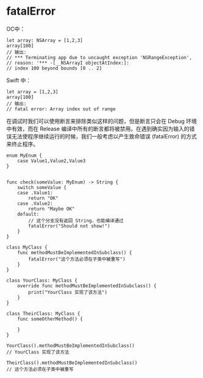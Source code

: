 # fatalError

OC中：

	let array: NSArray = [1,2,3]
	array[100]
	// 输出:
	// *** Terminating app due to uncaught exception 'NSRangeException',
	// reason: '*** -[__NSArrayI objectAtIndex:]:
	// index 100 beyond bounds [0 .. 2]
	
Swift 中：

	let array = [1,2,3]
	array[100]
	// 输出:
	// fatal error: Array index out of range
	
在调试时我们可以使用断言来排除类似这样的问题，但是断言只会在 Debug 环境中有效，而在 Release 编译中所有的断言都将被禁用。在遇到确实因为输入的错误无法使程序继续运行的时候，我们一般考虑以产生致命错误 (fatalError) 的方式来终止程序。

	enum MyEnum {
	    case Value1,Value2,Value3
	}
	
	
	func check(someValue: MyEnum) -> String {
	    switch someValue {
	    case .Value1:
	        return "OK"
	    case .Value2:
	        return "Maybe OK"
	    default:
	        // 这个分支没有返回 String，也能编译通过
	        fatalError("Should not show!")
	    }
	}
	
	class MyClass {
	    func methodMustBeImplementedInSubclass() {
	        fatalError("这个方法必须在子类中被重写")
	    }
	}
	
	class YourClass: MyClass {
	    override func methodMustBeImplementedInSubclass() {
	        print("YourClass 实现了该方法")
	    }
	}
	
	class TheirClass: MyClass {
	    func someOtherMethod() {
	        
	    }
	}
	
	YourClass().methodMustBeImplementedInSubclass()
	// YourClass 实现了该方法
	
	TheirClass().methodMustBeImplementedInSubclass()
	// 这个方法必须在子类中被重写
	